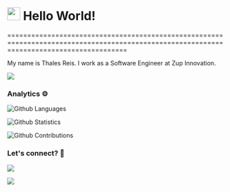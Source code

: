 
<h1><img src="https://emojis.slackmojis.com/emojis/images/1531849430/4246/blob-sunglasses.gif?1531849430" width="30"/> Hello World! </h1>
==========================================================================================================================================


My name is Thales Reis. I work as a Software Engineer at Zup Innovation.

![](http://estruyf-github.azurewebsites.net/api/VisitorHit?user=thalesreis&repo=thalesreis&countColorcountColor)

### Analytics ⚙️

![Github Languages](https://github-readme-stats.vercel.app/api/top-langs/?username=thalesreis&layout=compact&count_private=true)

![Github Statistics](https://github-readme-stats.vercel.app/api/?username=thalesreis&count_private=true&show_icons=true)

![Github Contributions](https://github-readme-streak-stats.herokuapp.com/?user=thalesreis&hide_border=true)

### Let's connect? 🤝

<p align="left">

<a href="https://www.linkedin.com/in/thales-reis-3a59822a/"><img src="https://img.shields.io/badge/-LinkedIn-0077B5?style=flat&logo=Linkedin&logoColor=white"/></a>

<a href="https://twitter.com/reisthales"><img src="https://img.shields.io/badge/-Twitter-%231DA1F2?style=flat&logo=twitter&logoColor=white"/></a>

</p>
